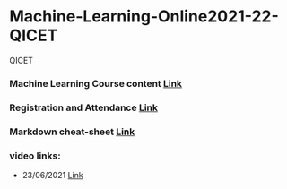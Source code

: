 # Machine-Learning-Online2021-22-QICET
QICET 

### Machine Learning Course content [Link](https://drive.google.com/file/d/1VgixcLIAvxLXk0jMoSULbB8xEpFB0BQ2/view)
### Registration and Attendance [Link](https://docs.google.com/spreadsheets/d/1pi__MvRwz0JlgyfC3QUY9Z25OBudXo_Y_haV51jABcI/edit?usp=sharing)
### Markdown cheat-sheet [Link](https://www.markdownguide.org/cheat-sheet/)
### video links:
* 23/06/2021 [Link](https://transcripts.gotomeeting.com/#/s/e7e8db0980b4b4cccebb4b71f7fc15daf5b28b3bd393fcd14aeb7f5f9e9d47d3)
